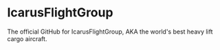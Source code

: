 # IcarusFlightGroup
The official GitHub for IcarusFlightGroup, AKA the world's best heavy lift cargo aircraft.
